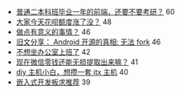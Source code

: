 - [普通二本科班毕业一年的前端，还要不要考研？](https://www.v2ex.com/t/567526) 60
- [大家今天花呗额度涨了没？](https://www.v2ex.com/t/567538) 48
- [做点有意义的事情？](https://www.v2ex.com/t/567503) 46
- [旧文分享： Android 开源的真相: 无法 fork](https://www.v2ex.com/t/567517) 46
- [不想坐办公室上班了](https://www.v2ex.com/t/567608) 42
- [现在微信零钱还能无损提取出来嘛？](https://www.v2ex.com/t/567549) 41
- [diy 主机小白，想攒一套 itx 主机](https://www.v2ex.com/t/567507) 40
- [嵌入式开发板求推荐](https://www.v2ex.com/t/567547) 39